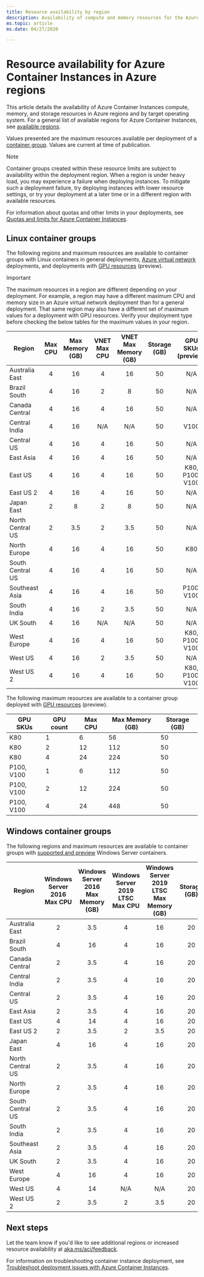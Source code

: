 ```yaml
---
title: Resource availability by region
description: Availability of compute and memory resources for the Azure Container Instances service in different Azure regions.
ms.topic: article
ms.date: 04/27/2020

---
```

# Resource availability for Azure Container Instances in Azure regions

This article details the availability of Azure Container Instances compute, memory, and storage resources in Azure regions and by target operating system. For a general list of available regions for Azure Container Instances, see [available regions](https://azure.microsoft.com/regions/services/).

Values presented are the maximum resources available per deployment of a [container group](container-instances-container-groups.md). Values are current at time of publication.

> [!NOTE]
> Container groups created within these resource limits are subject to availability within the deployment region. When a region is under heavy load, you may experience a failure when deploying instances. To mitigate such a deployment failure, try deploying instances with lower resource settings, or try your deployment at a later time or in a different region with available resources.

For information about quotas and other limits in your deployments, see [Quotas and limits for Azure Container Instances](container-instances-quotas.md).

## Linux container groups

The following regions and maximum resources are available to container groups with Linux containers in general deployments, [Azure virtual network](container-instances-vnet.md) deployments, and deployments with [GPU resources](container-instances-gpu.md) (preview).

> [!IMPORTANT]
> The maximum resources in a region are different depending on your deployment. For example, a region may have a different maximum CPU and memory size in an Azure virtual network deployment than for a general deployment. That same region may also have a different set of maximum values for a deployment with GPU resources. Verify your deployment type before checking the below tables for the maximum values in your region.

| Region | Max CPU | Max Memory (GB) | VNET Max CPU | VNET Max Memory (GB) | Storage (GB) | GPU SKUs (preview) |
| -------- | :---: | :---: | :----: | :-----: | :-------: | :----: |
| Australia East | 4 | 16 | 4 | 16 | 50 | N/A |
| Brazil South | 4 | 16 | 2 | 8 | 50 | N/A |
| Canada Central | 4 | 16 | 4 | 16 | 50 | N/A |
| Central India | 4 | 16 | N/A | N/A | 50 | V100 |
| Central US | 4 | 16 | 4 | 16 | 50 | N/A |
| East Asia | 4 | 16 | 4 | 16 | 50 | N/A |
| East US | 4 | 16 | 4 | 16 | 50 | K80, P100, V100 |
| East US 2 | 4 | 16 | 4 | 16 | 50 | N/A |
| Japan East | 2 | 8 | 2 | 8 | 50 | N/A |
| North Central US | 2 | 3.5 | 2 | 3.5 | 50 | N/A |
| North Europe | 4 | 16 | 4 | 16 | 50 | K80 |
| South Central US | 4 | 16 | 4 | 16 | 50 | N/A |
| Southeast Asia | 4 | 16 | 4 | 16 | 50 | P100, V100 |
| South India | 4 | 16 | 2 | 3.5 | 50 | N/A |
| UK South | 4 | 16 | N/A | N/A | 50 | N/A |
| West Europe | 4 | 16 | 4 | 16 | 50 | K80, P100, V100 |
| West US | 4 | 16 | 2 | 3.5 | 50 | N/A |
| West US 2 | 4 | 16 | 4 | 16 | 50 | K80, P100, V100 |

The following maximum resources are available to a container group deployed with [GPU resources](container-instances-gpu.md) (preview).

| GPU SKUs | GPU count | Max CPU | Max Memory (GB) | Storage (GB) |
| --- | --- | --- | --- | --- |
| K80 | 1 | 6 | 56 | 50 |
| K80 | 2 | 12 | 112 | 50 |
| K80 | 4 | 24 | 224 | 50 |
| P100, V100 | 1 | 6 | 112 | 50 |
| P100, V100 | 2 | 12 | 224 | 50 |
| P100, V100 | 4 | 24 | 448 | 50 |

## Windows container groups

The following regions and maximum resources are available to container groups with [supported and preview](container-instances-faq.md#what-windows-base-os-images-are-supported) Windows Server containers.

| Region | Windows Server 2016 Max CPU | Windows Server 2016 Max Memory (GB) | Windows Server 2019 LTSC Max CPU | Windows Server 2019 LTSC Max Memory (GB) | Storage (GB) |
| -------- | :---: | :---: | :----: | :-----: | :-------: |
| Australia East | 2 | 3.5 | 4 | 16 | 20 |
| Brazil South | 4 | 16 | 4 | 16 | 20 |
| Canada Central | 2 | 3.5 | 4 | 16 | 20 |
| Central India | 2 | 3.5 | 4 | 16 | 20 |
| Central US | 2 | 3.5 | 4 | 16 | 20 |
| East Asia | 2 | 3.5 | 4 | 16 | 20 |
| East US | 4 | 14 | 4 | 16 | 20 |
| East US 2 | 2 | 3.5 | 2 | 3.5 | 20 |
| Japan East | 4 | 16 | 4 | 16 | 20 |
| North Central US | 2 | 3.5 | 4 | 16 | 20 |
| North Europe | 2 | 3.5 | 4 | 16 | 20 |
| South Central US | 2 | 3.5 | 4 | 16 | 20 |
| South India | 2 | 3.5 | 4 | 16 | 20 |
| Southeast Asia | 2 | 3.5 | 4 | 16 | 20 |
| UK South | 2 | 3.5 | 4 | 16 | 20 |
| West Europe | 4 | 16 | 4 | 16 | 20 |
| West US | 4 | 14 | N/A | N/A | 20 |
| West US 2 | 2 | 3.5 | 2 | 3.5 | 20 |

## Next steps

Let the team know if you'd like to see additional regions or increased resource availability at [aka.ms/aci/feedback](https://aka.ms/aci/feedback).

For information on troubleshooting container instance deployment, see [Troubleshoot deployment issues with Azure Container Instances](container-instances-troubleshooting.md).


[azure-support]: https://ms.portal.azure.com/#blade/Microsoft_Azure_Support/HelpAndSupportBlade/newsupportrequest
